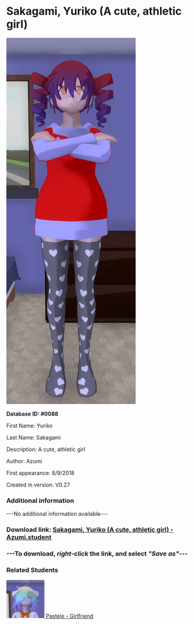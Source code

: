 # Sakagami, Yuriko (A cute, athletic girl)

<img src="../../Files/Images/Sakagami, Yuriko (A cute, athletic girl).png" title="Sakagami, Yuriko (A cute, athletic girl) - Azumi">

**Database ID: #0088**

First Name: Yuriko

Last Name: Sakagami

Description: A cute, athletic girl

Author: Azumi

First appearance: 8/9/2018

Created in version: V0.27

### Additional information

---No additional information available---

### Download link: <a href="https://raw.githubusercontent.com/Arbiter1223/Daigaku-Gurashi-Custom-Students/master/Files/Student%20Files/Sakagami%2C%20Yuriko%20(A%20cute%2C%20athletic%20girl)%20-%20Azumi.student">Sakagami, Yuriko (A cute, athletic girl) - Azumi.student</a>

### ---**To download, _right-click_ the link, and select _"Save as"_**---

### Related Students

<a href="Momotami, Pastele (A very kind, pastel girl).md"><img src="../../Files/Thumbs/Momotami, Pastele (A very kind, pastel girl).png" height="100" width="100" title="Momotami, Pastele (A very kind, pastel girl) - Azumi, V1.00"></a><a href="Momotami, Pastele (A very kind, pastel girl).md"> Pastele - Girlfriend</a>

